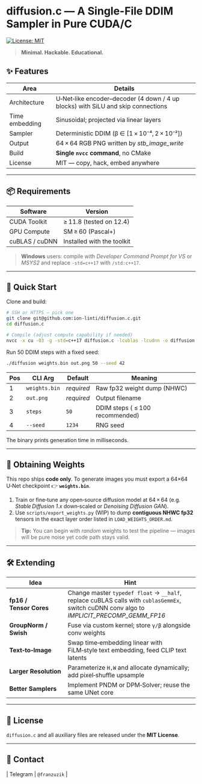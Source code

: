# diffusion.c — A Single-File DDIM Sampler in Pure CUDA/C

[![License: MIT](https://img.shields.io/badge/License-MIT-green.svg)]()

> **Minimal. Hackable. Educational.**

## ✨ Features

| Area           | Details                                                                          |
| -------------- | -------------------------------------------------------------------------------- |
| Architecture   | U‑Net‑like encoder–decoder (4 down / 4 up blocks) with SiLU and skip connections |
| Time embedding | Sinusoidal; projected via linear layers                                          |
| Sampler        | Deterministic DDIM (β ∈ \[1 × 10⁻⁴, 2 × 10⁻²])                                   |
| Output         | 64 × 64 RGB PNG written by *stb\_image\_write*                                   |
| Build          | **Single `nvcc` command**, no CMake                                              |
| License        | MIT — copy, hack, embed anywhere                                                 |

---

## 📦 Requirements

| Software       | Version                    |
| -------------- | -------------------------- |
| CUDA Toolkit   | ≥ 11.8 (tested on 12.4)    |
| GPU Compute    | SM ≥ 60 (Pascal+)          |
| cuBLAS / cuDNN | Installed with the toolkit |

> **Windows** users: compile with *Developer Command Prompt for VS* or *MSYS2* and replace `-std=c++17` with `/std:c++17`.

---

## 🚀 Quick Start

Clone and build:

```bash
# SSH or HTTPS — pick one
git clone git@github.com:ion-linti/diffusion.c.git
cd diffusion.c

# Compile (adjust compute capability if needed)
nvcc -x cu -O3 -g -std=c++17 diffusion.c -lcublas -lcudnn -o diffusion
```

Run 50 DDIM steps with a fixed seed:

```bash
./diffusion weights.bin out.png 50 --seed 42
```

| Pos | CLI Arg       | Default    | Meaning                         |
| --- | ------------- | ---------- | ------------------------------- |
| 1   | `weights.bin` | *required* | Raw fp32 weight dump (NHWC)     |
| 2   | `out.png`     | *required* | Output filename                 |
| 3   | `steps`       | `50`       | DDIM steps ( ≤ 100 recommended) |
| 4   | `--seed`      | `1234`     | RNG seed                        |

The binary prints generation time in milliseconds.

---

## 🧠 Obtaining Weights

This repo ships **code only**. To generate images you must export a 64×64 U‑Net checkpoint 👉 **`weights.bin`**.

1. Train or fine‑tune any open‑source diffusion model at 64 × 64 (e.g. *Stable Diffusion 1.x* down‑scaled or *Denoising Diffusion GAN*).
2. Use `scripts/export_weights.py` (WIP) to dump **contiguous NHWC fp32** tensors in the exact layer order listed in `LOAD_WEIGHTS_ORDER.md`.

> **Tip:** You can begin with *random* weights to test the pipeline — images will be pure noise yet code path stays valid.

---

## 🛠️ Extending

| Idea                    | Hint                                                                                                                                          |
| ----------------------- | --------------------------------------------------------------------------------------------------------------------------------------------- |
| **fp16 / Tensor Cores** | Change master `typedef float` → `__half`, replace cuBLAS calls with `cublasGemmEx`, switch cuDNN conv algo to *IMPLICIT\_PRECOMP\_GEMM\_FP16* |
| **GroupNorm / Swish**   | Fuse via custom kernel; store `γ/β` alongside conv weights                                                                                    |
| **Text‑to‑Image**       | Swap time‑embedding linear with FiLM‑style text embedding, feed CLIP text latents                                                             |
| **Larger Resolution**   | Parameterize `H,W` and allocate dynamically; add pixel‑shuffle upsample                                                                       |
| **Better Samplers**     | Implement PNDM or DPM‑Solver; reuse the same UNet core                                                                                        |

---

## 📄 License

`diffusion.c` and all auxiliary files are released under the **MIT License**.

---

## 💬 Contact

\| Telegram | `@franzuzik` |
